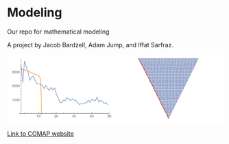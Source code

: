 # Modeling
Our repo for mathematical modeling

A project by Jacob Bardzell, Adam Jump, and Iffat Sarfraz.

![Alt Text](https://github.com/lovelaceModeling/Modeling/raw/master/Images/path_slow.gif)

[Link to COMAP website](http://www.comap.com/undergraduate/contests/)
